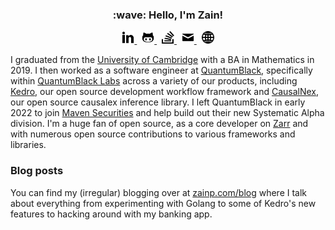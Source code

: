 <h3 align="center">
    :wave: Hello, I'm Zain!
</h3>

<p align="center">
    <a href="https://linkedin.com/zain-patel">
        <img src="https://raw.githubusercontent.com/mzjp2/mzjp2/master/icons/linkedin.svg" width=20px height=20px alt="linkedin: zain-patel">
    </a>&nbsp;
    <a href="https://github.com/mzjp2">
        <img src="https://raw.githubusercontent.com/mzjp2/mzjp2/master/icons/github.svg" width=20px height=20px alt="github: mzjp2">
    </a>&nbsp;
    <a href="https://stackexchange.com/users/2591836/zain-patel">
        <img src="https://raw.githubusercontent.com/mzjp2/mzjp2/master/icons/stackoverflow.svg" width=20px height=20px alt="stackoverflow">
    </a>&nbsp;
    <a href="mailto:zain.patel06@gmail.com">
        <img src="https://raw.githubusercontent.com/mzjp2/mzjp2/master/icons/mail.svg" width=20px height=20px alt="email">
    </a>&nbsp;
    <a href="https://zainp.com">
        <img src="https://raw.githubusercontent.com/mzjp2/mzjp2/master/icons/web.svg" width=20px height=20px alt="website">
    </a>
</p>

I graduated from the [University of Cambridge](https://www.cam.ac.uk) with a BA in Mathematics in 2019. I then worked as a software engineer at [QuantumBlack](https://quantumblack.com), specifically within [QuantumBlack Labs](https://github.com/quantumblacklabs) across a variety of our products, including [Kedro](https://github.com/quantumblacklabs/kedro), our open source development workflow framework and [CausalNex](https://github.com/quantumblacklabs/causalnex), our open source causalex inference library. I left QuantumBlack in early 2022 to join [Maven Securities](https://mavensecurities.com) and help build out their new Systematic Alpha division. I'm a huge fan of open source, as a core developer on [Zarr](https://github.com/zarr-developers/zarr-python) and with numerous open source contributions to various frameworks and libraries.

### Blog posts

You can find my (irregular) blogging over at [zainp.com/blog](https://zainp.com/blog) where I talk about everything from experimenting with Golang to some of Kedro's new features to hacking around with my banking app.
